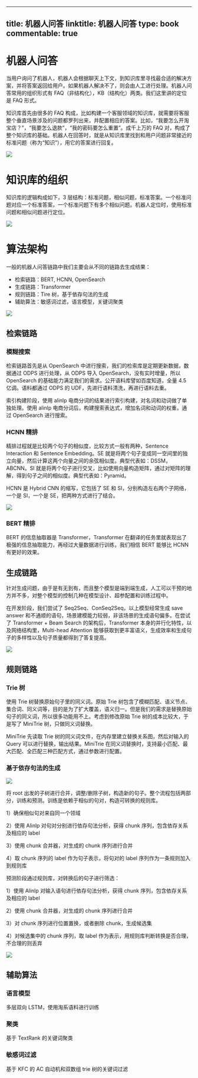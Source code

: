 
---
title: 机器人问答
linktitle: 机器人问答
type: book
commentable: true
---

# 机器人问答

当用户询问了机器人，机器人会根据聊天上下文，到知识库里寻找最合适的解决方案，并将答案返回给用户。如果机器人解决不了，则会由人工进行处理。机器人问答常用的组织形式有 FAQ（非结构化），KB（结构化）两类。我们这里讲的定位是 FAQ 形式。

知识库首先由很多的 FAQ 构成，比如构建一个客服领域的知识库，就需要将客服整个垂直场景涉及的问题都罗列出来，并配置相应的答案。比如，“我要怎么开淘宝店？”，“我要怎么退款”，“我的密码要怎么重置”。成千上万的 FAQ 对，构成了整个知识库的基础。机器人在回答时，就是从知识库里找到和用户问题非常接近的标准问题（称为“知识”），用它的答案进行回复。

![](https://i.postimg.cc/6pf44tSL/image.png)

# 知识库的组织

知识库的逻辑构成如下，3 层结构：标准问题，相似问题，标准答案。一个标准问题对应一个标准答案，一个标准问题下有多个相似问题。机器人定位时，使用标准问题和相似问题进行定位。

![](https://i.postimg.cc/Hkzjs3c6/image.png)

# 算法架构

一般的机器人问答链路中我们主要会从不同的链路去生成结果：

- 检索链路：BERT, HCNN, OpenSearch
- 生成链路：Transformer
- 规则链路：Tire 树，基于依存句法的生成
- 辅助算法：敏感词过滤，语言模型，关键词聚类

![](https://i.postimg.cc/632QcXHP/image.png)

## 检索链路

### 模糊搜索

检索链路首先是从 OpenSearch 中进行搜索，我们的检索库是定期更新数据，数据通过 ODPS 进行处理，从 ODPS 导入 OpenSearch，没有实时增量，所以 OpenSearch 的基础能力满足我们的需求。公开语料库譬如百度知道，全量 4.5 亿调。语料都通过 ODPS 的 UDF，先进行语料清洗，再进行语料去重。

索引构建阶段，使用 alinlp 电商分词的结果进行索引构建，对名词和动词做了单独处理。使用 alinlp 电商分词后，构建搜索表达式，增加名词和动词的权重，通过 OpenSearch 进行搜索。

### HCNN 精排

精排过程就是比较两个句子的相似度，比较方式一般有两种，Sentence Interaction 和 Sentence Embedding。SE 就是将两个句子变成同一空间里的独立向量，然后计算这两个向量之间的余弦相似度。典型代表如：DSSM，ABCNN。SI 就是将两个句子进行交叉，比如使用向量构造矩阵，通过对矩阵的理解，得到句子之间的相似度。典型代表如：Pyramid。

HCNN 是 Hybrid CNN 的缩写，它包括了 SE 和 SI，分别构造左右两个子网络，一个是 SI，一个是 SE，把两种方式进行了结合。

![](https://i.postimg.cc/pXx2hzt4/image.png)

### BERT 精排

BERT 的信息抽取器是 Transformer，Transformer 在翻译的任务里就表现出了极强的信息抽取能力，再经过大量数据进行训练，我们相信 BERT 能够比 HCNN 有更好的效果。

## 生成链路

针对生成问题，由于是有无到有，而且整个模型是端到端生成，人工可以干预的地方并不多，对整个模型的控制几种在模型设计、超参配置和训练过程中。

在开发阶段，我们尝试了 Seq2Seq、ConSeq2Seq，以上模型经常生成 save answer 和不通顺的语句，场景建模能力较弱，非该场景的生成语句偏多。在尝试了 Transformer + Beam Search 的架构后，Transformer 本身的并行化特性，以及网络结构里，Multi-head Attention 能够获取到更丰富语义，生成效率和生成句子的多样性以及句子质量都得到了答复提高。

![](https://i.postimg.cc/Mp3xFLjJ/image.png)

## 规则链路

### Trie 树

使用 Trie 树替换原始句子里的同义词。原始 Trie 树包含了模糊匹配、语义节点、集合词、同义词等，目的是为了扩大覆盖，语义归一。但是我们的需求是替换原始句子的同义词，所以很多功能用不上。考虑到修改原始 Trie 树的成本比较大，于是写了 MiniTrie 树，只做同义词替换。

MiniTrie 先读取 Trie 树的同义词文件，在内存里建立替换关系图，然后对输入的 Query 可以进行替换，输出结果。MiniTrie 在同义词替换时，支持最小匹配、最大匹配、全匹配三种匹配方式，通过参数进行配置。

### 基于依存句法的生成

![](https://i.postimg.cc/MTD99Cvy/image.png)

将 root 出发的子树进行合并，调整/删除子树，构造新的句子。整个流程包括两部分，训练和预测。训练是依赖于相似的句对，构造可转换的规则库。

1）确保相似句对来自同一个领域

2）使用 Alinlp 对句对分别进行依存句法分析，获得 chunk 序列，包含依存关系及相应的 label

3）使用 chunk 合并器，对生成的 chunk 序列进行合并

4）取 chunk 序列的 label 作为句子表示，将句对的 label 序列作为一条规则加入到规则库

预测阶段通过规则库，对转换后的句子进行筛选：

1）使用 Alinlp 对输入语句进行依存句法分析，获得 chunk 序列，包含依存关系及相应的 label

2）使用 chunk 合并器，对生成的 chunk 序列进行合并

3）对 chunk 序列进行位置置换，或者删除 chunk，生成候选集

4）对候选集中的 chunk 序列，取 label 作为表示，用规则库判断转换是否合理，不合理的则丢弃

![](https://i.postimg.cc/FsQjYWzv/image.png)

## 辅助算法

### 语言模型

多层双向 LSTM，使用淘系语料进行训练

### 聚类

基于 TextRank 的关键词聚类

### 敏感词过滤

基于 KFC 的 AC 自动机和双数组 trie 树的关键词过滤

    